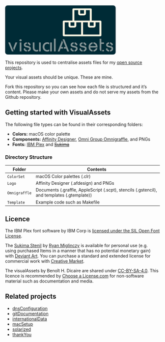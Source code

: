 ![alt text](https://github.com/bhdicaire/visualAssets/raw/master/Logo/visualAssets.png "Logo")

This repository is used to centralise assets files for my [open source projects](https://Code.BHDicaire.com). 

Your visual assets should be unique. These are mine.

Fork this repository so you can see how each file is structured and it’s content. Please make your own assets and do not serve my assets from the Github repository.

## Getting started with VisualAssets
The following file types can be found in their corresponding folders:
* **Colors:** macOS color palette
* **Components:** [Affinity Designer](https://affinity.serif.com/en-us/designer/desktop/), [Omni Group Omnigraffle](https://www.omnigroup.com/omnigraffle), and PNGs
* **Fonts:** [IBM Plex](https://github.com/IBM/plex) and ~~[Sukima](https://creativemarket.com/DesignByPlatform/2575932-Sukima-Stencil-%E2%80%93-A-Display-Font)~~

### Directory Structure

| Folder | Contents |
|----|----|
| `ColorSet` | macOS Color palettes (.clr)|
| `Logo` | Affinity Designer (.afdesign) and PNGs|
| `Omnigraffle`| Documents (.graffle, AppleScript (.scpt), stencils (.gstencil), and templates (.gtemplate)) |
| `Template` | Example code such as Makefile|

## Licence
The IBM Plex font software by IBM Corp is [licensed under the SIL Open Font License](https://github.com/IBM/plex/blob/master/LICENSE.txt).

The [Sukima Stenil](https://creativemarket.com/DesignByPlatform/2575932-Sukima-Stencil-%E2%80%93-A-Display-Font) by [Ryan Miglinczy](https://designbyplatform.co.uk) is available for personal use (e.g. using purchased Items in a manner that has no potential monetary gain) with [Deviant Art](https://www.deviantart.com/graphicassets/art/Sukima-Stencil-A-Display-Font-FREE-DOWNLOAD-752631099). You can purchase a standard and extended license for commercial work with [Creative Market](https://creativemarket.com/DesignByPlatform/2575932-Sukima-Stencil-%E2%80%93-A-Display-Font).

The visualAssets by Benoît H. Dicaire are shared under [CC-BY-SA-4.0](https://github.com/bhdicaire/solarized/raw/master/LICENCSE). This licence is recommended by [Choose a License.com](https://choosealicense.com/) for non-software material such as documentation and media.

## Related projects
* [dnsConfiguration](https://github.com/bhdicaire/dnsConfiguration)
* [gitDocumentation](https://github.com/bhdicaire/gitDocumentation)
* [internationalData](https://github.com/bhdicaire/internationalData)
* [macSetup](https://github.com/bhdicaire/macSetup)
* [solarized](https://github.com/bhdicaire/Solarized)
* [thankYou](https://github.com/bhdicaire/thankYou)